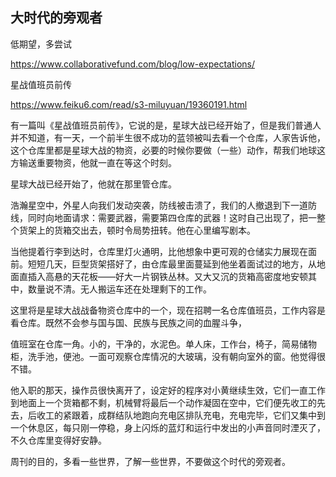 ## 大时代的旁观者

低期望，多尝试

https://www.collaborativefund.com/blog/low-expectations/

星战值班员前传

https://www.feiku6.com/read/s3-miluyuan/19360191.html


有一篇叫《星战值班员前传》，它说的是，星球大战已经开始了，但是我们普通人并不知道，有一天，一个前半生很不成功的蓝领被叫去看一个仓库，人家告诉他，这个仓库里都是星球大战的物资，必要的时候你要做（一些）动作，帮我们地球这方输送重要物资，他就一直在等这个时刻。

星球大战已经开始了，他就在那里管仓库。

浩瀚星空中，外星人向我们发动突袭，防线被击溃了，我们的人撤退到下一道防线，同时向地面请求：需要武器，需要第四仓库的武器！这时自己出现了，把一整个货架上的货箱交出去，顿时令局势扭转。他在心里编写剧本。



当他提着行李到达时，仓库里灯火通明，比他想象中更可观的仓储实力展现在面前。短短几天，巨型货架搭好了，由仓库最里面蔓延到他坐着面试过的地方，从地面直插入高悬的天花板——好大一片钢铁丛林。又大又沉的货箱高密度地安顿其中，数量说不清。无人搬运车还在处理剩下的工作。

这里将是星球大战战备物资仓库中的一个，现在招聘一名仓库值班员，工作内容是看仓库。既然不会参与国与国、民族与民族之间的血腥斗争，

值班室在仓库一角。小的，干净的，水泥色。单人床，工作台，椅子，简易储物柜，洗手池，便池。一面可观察仓库情况的大玻璃，没有朝向室外的窗。他觉得很不错。

他入职的那天，操作员很快离开了，设定好的程序对小黄继续生效，它们一直工作到地面上一个货箱都不剩，机械臂将最后一个动作凝固在空中，它们便先收工的先去，后收工的紧跟着，成群结队地跑向充电区排队充电，充电完毕，它们又集中到一个休息区，每只刚一停稳，身上闪烁的蓝灯和运行中发出的小声音同时湮灭了，不久仓库里变得好安静。

周刊的目的，多看一些世界，了解一些世界，不要做这个时代的旁观者。